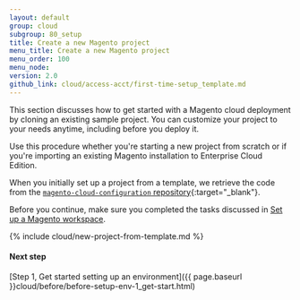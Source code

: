 ```yaml
---
layout: default
group: cloud
subgroup: 80_setup
title: Create a new Magento project
menu_title: Create a new Magento project
menu_order: 100
menu_node: 
version: 2.0
github_link: cloud/access-acct/first-time-setup_template.md
---
```


This section discusses how to get started with a Magento cloud deployment by cloning an existing sample project. You can customize your project to your needs anytime, including before you deploy it.

Use this procedure whether you're starting a new project from scratch or if you're importing an existing Magento installation to Enterprise Cloud Edition.

When you initially set up a project from a template, we retrieve the code from the [`magento-cloud-configuration` repository](https://github.com/magento/magento-cloud-configuration){:target="_blank"}.

<div class="bs-callout bs-callout-info" id="info">
  <p>Before you continue, make sure you completed the tasks discussed in <a href="{{page.baseurl}}cloud/before/before-workspace.html">Set up a Magento workspace</a>.</p>
</div>

{% include cloud/new-project-from-template.md %}
	
#### Next step
[Step 1, Get started setting up an environment]({{ page.baseurl }}cloud/before/before-setup-env-1_get-start.html)


